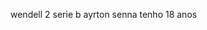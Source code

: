 wendell
2 serie b
ayrton senna
tenho 18 anos

<!---
wendellcar/wendellcar is a ✨ special ✨ repository because its `README.md` (this file) appears on your GitHub profile.
You can click the Preview link to take a look at your changes.
--->
